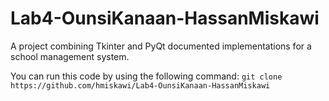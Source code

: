 # Lab4-OunsiKanaan-HassanMiskawi
A project combining Tkinter and PyQt documented implementations for a school management system.

You can run this code by using the following command: `git clone https://github.com/hmiskawi/Lab4-OunsiKanaan-HassanMiskawi`
